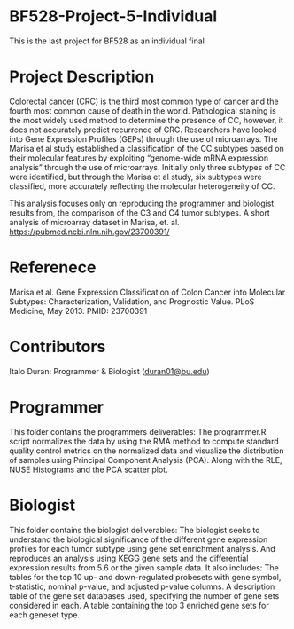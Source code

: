 # BF528-Project-5-Individual
This is the last project for BF528 as an individual final 

# Project Description
Colorectal cancer (CRC) is the third most common type of cancer and the fourth most common cause of death in the world. Pathological staining is the most widely used method to determine the presence of CC, however, it does not accurately predict recurrence of CRC. Researchers have looked into Gene Expression Profiles (GEPs) through the use of microarrays. The Marisa et al study established a classification of the CC subtypes based on their molecular features by exploiting “genome-wide mRNA expression analysis” through the use of microarrays. Initially only three subtypes of CC were identified, but through the Marisa et al study, six subtypes were classified, more accurately reflecting the molecular heterogeneity of CC. 

This analysis focuses only on reproducing the programmer and biologist results from, the comparison of the C3 and C4 tumor subtypes. A short analysis of microarray dataset in Marisa, et. al. https://pubmed.ncbi.nlm.nih.gov/23700391/

# Referenece
Marisa et al. Gene Expression Classification of Colon Cancer into Molecular Subtypes: Characterization, Validation, and Prognostic Value. PLoS Medicine, May 2013. PMID: 23700391

# Contributors
Italo Duran: Programmer & Biologist (duran01@bu.edu)

# Programmer
This folder contains the programmers deliverables:
The programmer.R script normalizes the data by using the RMA method to compute standard quality control metrics on the normalized data and visualize the distribution of samples using Principal Component Analysis (PCA).
Along with the RLE, NUSE Histograms and the PCA scatter plot. 

# Biologist
This folder contains the biologist deliverables:
The biologist seeks to understand the biological significance of the different gene expression profiles for each tumor subtype using gene set enrichment analysis. And reproduces an analysis using KEGG gene sets and the differential expression results from 5.6 or the given sample data.
It also includes:
The tables for the top 10 up- and down-regulated probesets with gene symbol, t-statistic, nominal p-value, and adjusted p-value columns.
A description table of the gene set databases used, specifying the number of gene sets considered in each.
A table containing the top 3 enriched gene sets for each geneset type.



